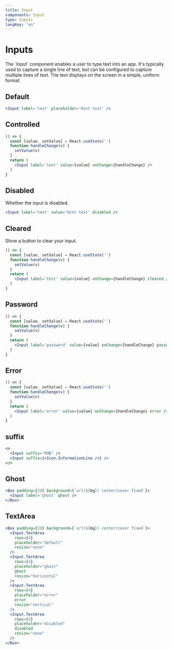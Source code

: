 ```yaml
---
title: Input
components: Input
type: Inputs
langKey: "en"
---
```


# Inputs

<p class="description">The `Input` component enables a user to type text into an app. It's typically used to capture a single line of text, but can be configured to capture multiple lines of text. The text displays on the screen in a simple, uniform format.</p>

## Default

```jsx
<Input label='text' placeholder='Hint text' />
```

## Controlled

```jsx
() => {
  const [value, setValue] = React.useState('')
  function handleChange(v) {
    setValue(v)
  }
  return (
    <Input label='text' value={value} onChange={handleChange} />
  )
}
```

## Disabled

Whether the input is disabled.

```jsx
<Input label='text' value='Hint text' disabled />
```

## Cleared

Show a button to clear your input.

```jsx
() => {
  const [value, setValue] = React.useState('')
  function handleChange(v) {
    setValue(v)
  }
  return (
    <Input label='text' value={value} onChange={handleChange} cleared />
  )
}
```

## Password

```jsx
() => {
  const [value, setValue] = React.useState('')
  function handleChange(v) {
    setValue(v)
  }
  return (
    <Input label='password' value={value} onChange={handleChange} password />
  )
}
```

## Error

```jsx
() => {
  const [value, setValue] = React.useState('')
  function handleChange(v) {
    setValue(v)
  }
  return (
    <Input label='error' value={value} onChange={handleChange} error />
  )
}
```

## suffix

```jsx
<>
  <Input suffix="RMB" />
  <Input suffix={<Icon.InformationLine />} />
</>
```

## Ghost

```jsx
<Box padding={20} background={`url(${bg}) center/cover fixed`}>
  <Input label='ghost' ghost />
</Box>
```

## TextArea

```jsx
<Box padding={20} background={`url(${bg}) center/cover fixed`}>
  <Input.TextArea
    rows={4}
    placeholder="default"
    resize="none"
  />
  <Input.TextArea
    rows={4}
    placeholder="ghost"
    ghost
    resize="horizontal"
  />
  <Input.TextArea
    rows={4}
    placeholder="error"
    error
    resize="vertical"
  />
  <Input.TextArea
    rows={4}
    placeholder="disabled"
    disabled
    resize="none"
  />
</Box>
```
